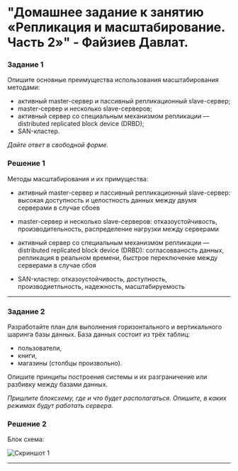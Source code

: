 # "Домашнее задание к занятию «Репликация и масштабирование. Часть 2»" - Файзиев Давлат.

### Задание 1

Опишите основные преимущества использования масштабирования методами:
- активный master-сервер и пассивный репликационный slave-сервер; 
- master-сервер и несколько slave-серверов;
- активный сервер со специальным механизмом репликации — distributed replicated block device (DRBD);
- SAN-кластер.

*Дайте ответ в свободной форме.*

### Решение 1

Методы масштабирования и их примущества:
- активный master-сервер и пассивный репликационный slave-сервер: 
  высокая доступность и целостность данных между двумя серверами в случае сбоев

- master-сервер и несколько slave-серверов:
  отказоустойчивость, производительность, распределение нагрузки между серверами
 
- активный сервер со специальным механизмом репликации — distributed replicated block device (DRBD):
  согласовваность данных, репликация в реальном времени, быстрое переключение между серверами в случае сбоя

- SAN-кластер:
  отказоустойчивость, доступность, производиетльность, надежность, масштабируемость 
---
### Задание 2

Разработайте план для выполнения горизонтального и вертикального шаринга базы данных. База данных состоит из трёх таблиц: 

- пользователи, 
- книги, 
- магазины (столбцы произвольно). 

Опишите принципы построения системы и их разграничение или разбивку между базами данных.

*Пришлите блоксхему, где и что будет располагаться. Опишите, в каких режимах будут работать сервера.* 

### Решение 2

Блок схема:

![Скриншот 1](img/1.png)

---
